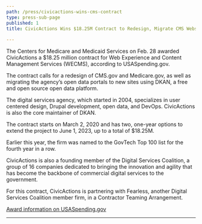 ```yaml
---
path: /press/civicactions-wins-cms-contract
type: press-sub-page
published: 1
title: CivicActions Wins $18.25M Contract to Redesign, Migrate CMS Websites
 
---
```


The Centers for Medicare and Medicaid Services on Feb. 28 awarded CivicActions a $18.25 million contract for Web Experience and Content Management Services (WECMS), according to USASpending.gov.  

The contract calls for a redesign of CMS.gov and Medicare.gov, as well as migrating the agency’s open data portals to new sites using DKAN, a free and open source open data platform. 

The digital services agency, which started in 2004, specializes in user centered design, Drupal development, open data, and DevOps. CivicActions is also the core maintainer of DKAN.

The contract starts on March 2, 2020 and has two, one-year options to extend the project to June 1, 2023, up to a total of $18.25M. 

Earlier this year, the firm was named to the GovTech Top 100 list for the fourth year in a row.

CivicActions is also a founding member of the Digital Services Coalition, a group of 16 companies dedicated to bringing the innovation and agility that has become the backbone of commercial digital services to the government.

For this contract, CivicActions is partnering with Fearless, another Digital Services Coalition member firm, in a Contractor Teaming Arrangement.

<a href="https://www.usaspending.gov/#/award/CONT_AWD_75FCMC20F0025_7530_GS35F337BA_4732" class="external-link">Award information on USASpending.gov</a>

-----------------------------------
